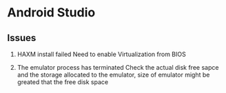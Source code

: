 # Android Studio

## Issues

1. HAXM install failed
Need to enable Virtualization from BIOS

2. The emulator process has terminated
Check the actual disk free sapce and the storage allocated to the emulator, size of emulator might be greated that the free disk space